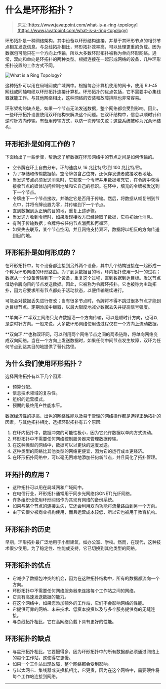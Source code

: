 # 什么是环形拓扑？

> 原文:[https://www.javatpoint.com/what-is-a-ring-topology](https://www.javatpoint.com/what-is-a-ring-topology)

环形拓扑是一种网络架构，其中设备以环形结构连接，并基于其环形节点的相邻节点相互发送信息。与总线拓扑相比，环形拓扑效率高，可以处理更重的负载。因为数据包可能只在一个方向上传输，所以大多数环形拓扑被称为单向环形网络。通常，双向和单向是环拓扑的两种类型。根据连接在一起形成网络的设备，几种环形拓扑设置的工作方式不同。

![What is a Ring Topology?](../Images/c2a1b051252e6e83e1ea69507d11c451.png)

这种拓扑可以用在局域网或广域网中。根据每台计算机使用的网卡，使用 RJ-45 网线或同轴电缆以环形拓扑连接计算机。环形拓扑的优点包括，它不需要中心集线器就能工作。与其他网络相比，这种网络的安装和故障排除也非常容易。

环形架构的缺点是，如果一个节点无法发送数据，整个网络都会受到影响。因此，一些环形拓扑设置使用双环结构来解决这个问题。在双环结构中，信息以顺时针和逆时针方向传输。有备用传输方式，以防一次传输失败；这些系统被称为冗余环结构。

## 环形拓扑是如何工作的？

下面给出了一些步骤，帮助您了解数据在环形网络中的节点之间是如何传输的。

*   空令牌在环上自由分布。环的速度从 16 兆比特/秒到 100 兆比特/秒。
*   为了存储和传输数据帧，空令牌包含占位符，还保存发送者或接收者地址。
*   当发送节点必须发送消息时，它获取一个令牌并用数据填充它，在令牌中获得接收节点的媒体访问控制地址和它自己的标识。在环中，填充的令牌被发送到下一个节点。
*   令牌由下一个节点接收，并确定它是否用于传输。然后，将数据从帧复制到节点中，并将令牌设置为零，并传输到下一个节点。
*   直到数据到达正确的目的地，重复上述步骤。
*   当发送方收到令牌时，如果发现接收方已经读取了数据，它将初始化消息。
*   有利于传输数据；令牌将被任何节点消费和再循环。
*   如果失去联系，某个节点空闲，并且网络支持双环，数据将以相反的方向传送到目的地。

## 环形拓扑是如何形成的？

在环形拓扑中，每个设备都连接到另外两个设备，其中几个结构链接在一起形成一个称为环形网络的环形路由。为了到达数据目的地，环内拓扑使用一对一的过程；数据从一个设备传输到下一个设备，重复这个过程，直到数据到达目标。发送节点借助令牌向目的节点发送数据。因此，它被称为令牌环拓扑。它也被称为主动拓扑，因为它要求所有节点都处于活动状态，以便传输继续进行。

可能会对数据丢失进行修改；当有很多节点时，令牌将不得不跳过很多节点才能到达目标节点。定期添加中继器，以最大限度地减少数据丢失并提高信号强度。

**单向环:**半双工网络只允许数据沿一个方向传输，可以是顺时针方向，也可以是逆时针方向。一般来说，大多数环形网络使用该过程仅在一个方向上流动数据。

**双向环:**也称双环网，可以利用两个网络节点之间的两条链路，将单向网络变成双向网络。当在一个方向上发送数据时，如果任何中间节点发生故障，双环为任何节点到达其目的地提供了替代路径。

## 为什么我们使用环形拓扑？

选择网络拓扑有以下几个因素:

*   预算分配。
*   信息技术领域的复杂性。
*   组织的运营模式。
*   预期的最终用户性能水平。

数据经济性的提高、出色的网络性能以及易于管理的网络操作都是选择正确拓扑的因素。与其他拓扑相比，选择环形拓扑有五个原因:

1.  在环内拓扑中，数据冲突的可能性极小，因为它允许数据以单向方式流动。
2.  环形拓扑中不需要任何网络控制服务器来管理数据传输。
3.  在这种类型的网络中，数据可以以更快的速度发送。
4.  这种类型的网络比其他类型的网络更便宜，因为它的运行成本更经济。
5.  在环形拓扑网络中，可以毫无困难地添加任何新节点，并且简化了拓扑管理。

## 环拓扑的应用？

*   这种拓扑可以用在局域网和广域网中。
*   在电信行业，环形拓扑通常用于同步光网络(SONET)光纤网络。
*   许多组织也使用环形网络作为其现有网络的备份系统。
*   如果与某个节点的连接丢失，它还会利用双向功能将流量路由到另一个方向。
*   由于它很少被商业机构使用，而且运营成本较低，所以它也被用于教育机构。

## 环形拓扑的历史

早期，环形拓扑最广泛地用于小型建筑，如办公室、学校。然而，在现代，这种技术很少使用。为了稳定性、性能或支持，它已切换到其他类型的网络。

## 环形拓扑的优点

*   它减少了数据包冲突的机会，因为在这种拓扑结构中，所有的数据都流向一个方向。
*   环形拓扑中不需要任何网络服务器来连接每个工作站之间的网络。
*   它具有高速发送数据的能力。
*   在这个网络中，如果您添加额外的工作站，它们不会影响网络的性能。
*   它提供可靠的网络、未来技术、低资本投资以及与多个服务提供商的无缝连接。
*   与总线拓扑相比，它在高网络负载下具有更好的性能。

## 环形拓扑的缺点

*   与星形拓扑相比，它要慢得多，因为环形拓扑中的所有数据都必须通过网络上的每个工作站，这使得它更慢。
*   如果一个工作站出现故障，整个网络都会受到影响。
*   与以太网卡、集线器或交换机相比，它更贵，因为在这个网络中，需要硬件将每个工作站连接到网络。

* * *